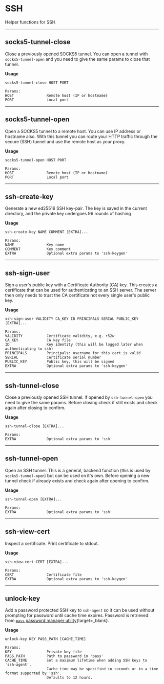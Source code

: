# SSH

Helper functions for SSH.

---

## socks5-tunnel-close

Close a previously opened SOCKS5 tunnel.
You can open a tunnel with `socks5-tunnel-open` and you need to give the same params to close that tunnel.

**Usage**

```
socks5-tunnel-close HOST PORT

Params:
HOST               Remote host (IP or hostname)
PORT               Local port
```

---

## socks5-tunnel-open

Open a SOCKS5 tunnel to a remote host. You can use IP address or hostname also.
With this tunnel you can route your HTTP traffic through the secure (SSH) tunnel and use the remote host as your proxy.

**Usage**

```
socks5-tunnel-open HOST PORT

Params:
HOST               Remote host (IP or hostname)
PORT               Local port
```

---

## ssh-create-key

Generate a new ed25519 SSH key-pair.
The key is saved in the current directory, and the private key undergoes 96 rounds of hashing

**Usage**

```
ssh-create-key NAME COMMENT [EXTRA]...

Params:
NAME               Key name
COMMENT            Key comment
EXTRA              Optional extra params to 'ssh-keygen'
```

---

## ssh-sign-user

Sign a user's public key with a Certificate Authority (CA) key.
This creates a certificate that can be used for authenticating to an SSH server.
The server then only needs to trust the CA certificate not every single user's public key.

**Usage**

```
ssh-sign-user VALIDITY CA_KEY ID PRINCIPALS SERIAL PUBLIC_KEY [EXTRA]...

Params:
VALIDITY           Certificate validity, e.g. +52w
CA_KEY             CA key file
ID                 Key identity (this will be logged later when authenticating to ssh)
PRINCIPALS         Principals: username for this cert is valid
SERIAL             Certificate serial number
PUBLIC_KEY         Public key, this will be signed
EXTRA              Optional extra params to 'ssh-keygen'
```

---

## ssh-tunnel-close

Close a previously opened SSH tunnel. If opened by `ssh-tunnel-open` you need to give the same params.
Before closing check if still exists and check again after closing to confirm.

**Usage**

```
ssh-tunnel-close [EXTRA]...

Params:
EXTRA              Optional extra params to 'ssh'
```

---

## ssh-tunnel-open

Open an SSH tunnel. This is a general, backend function (this is used by `socks5-tunnel-open`) but can be used on it's own.
Before opening a new tunnel check if already exists and check again after opening to confirm.

**Usage**

```
ssh-tunnel-open [EXTRA]...

Params:
EXTRA              Optional extra params to 'ssh'
```

---

## ssh-view-cert

Inspect a certificate. Print certificate to stdout.

**Usage**

```
ssh-view-cert CERT [EXTRA]...

Params:
CERT               Certificate file
EXTRA              Optional extra params to 'ssh-keygen'
```

---

## unlock-key

Add a password protected SSH key to `ssh-agent` so it can be used without prompting for password until cache time expires.
Password is retrieved from [`pass` password manager utility](https://www.passwordstore.org/){target=\_blank}.

**Usage**

```
unlock-key KEY PASS_PATH [CACHE_TIME]

Params:
KEY                Private key file
PASS_PATH          Path to password in 'pass'
CACHE_TIME         Set a maximum lifetime when adding SSH keys to 'ssh-agent'.
                   Cache time may be specified in seconds or in a time format supported by 'ssh'.
                   Defaults to 12 hours.
```
